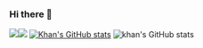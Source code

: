 ### Hi there 👋

<!--
**Khanetmoi/Khanetmoi** is a ✨ _special_ ✨ repository because its `README.md` (this file) appears on your GitHub profile.

Here are some ideas to get you started:

- 🔭 I’m currently working on ...
- 🌱 I’m currently learning ...
- 👯 I’m looking to collaborate on ...
- 🤔 I’m looking for help with ...
- 💬 Ask me about ...
- 📫 How to reach me: ...
- 😄 Pronouns: ...
- ⚡ Fun fact: ...
-->

<img src="https://github-readme-stats.vercel.app/api?username=Khanetmoi&&show_icons=true&count_private=true&theme=radical"/><img src="https://github-readme-stats.vercel.app/api/top-langs?username=Khanetmoi&layout=compact&theme=radical"/>
[![Khan's GitHub stats](https://github-readme-stats.vercel.app/api?username=Khanetmoi)](https://github.com/Khanetmoi/github-readme-stats)
![khan's GitHub stats](https://github-readme-stats.vercel.app/api?username=Khanetmoi&hide=contribs,prs)


